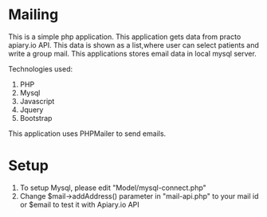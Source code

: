 Mailing
=======

This is a simple php application. This application gets data from practo apiary.io API. This data is shown as a list,where user can select patients and write a group mail. This applications stores email data in local mysql server.

Technologies used:
1) PHP
2) Mysql
3) Javascript
4) Jquery
5) Bootstrap

This application uses PHPMailer to send emails.

Setup
=====

1) To setup Mysql, please edit "Model/mysql-connect.php"
2) Change $mail->addAddress() parameter in "mail-api.php" to your mail id or $email to test it with Apiary.io API
